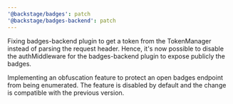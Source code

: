 ```yaml
---
'@backstage/badges': patch
'@backstage/badges-backend': patch
---
```


Fixing badges-backend plugin to get a token from the TokenManager instead of parsing the request header. Hence, it's now possible to disable the authMiddleware for the badges-backend plugin to expose publicly the badges.

Implementing an obfuscation feature to protect an open badges endpoint from being enumerated. The feature is disabled by default and the change is compatible with the previous version.
